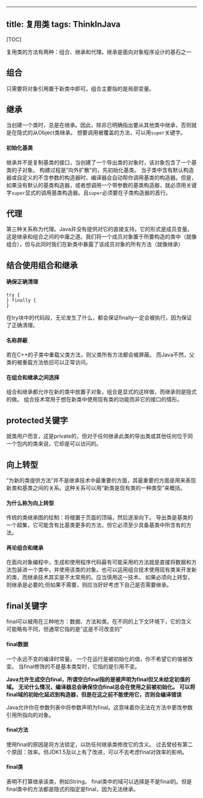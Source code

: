 ---------------------------
title: 复用类
tags: ThinkInJava
---------------------------
[TOC]

复用类的方法有两种：组合、继承和代理。继承是面向对象程序设计的基石之一
## 组合
只需要将对象引用置于新类中即可。组合主要指的是局部变量。

## 继承
当创建一个类时，总是在继承。因此，除非已明确指出要从其他类中继承，否则就是在隐式的从Object类继承。
想要调用被覆盖的方法，可以用`super`关键字。

#### 初始化基类
继承并不是复制基类的接口，当创建了一个导出类的对象时，该对象包含了一个基类的子对象。
构建过程是”向外扩散"的，先初始化基类。
当子类中含有默认构造器或自定义的不含参数的构造器时，编译器会自动帮你调用基类的构造器。但是，如果没有默认的基类构造器，或者想调用一个带参数的基类构造器，就必须用关键字`super`显式的调用基类构造器。且`super`必须要在子类构造器的首行。

## 代理
第三种关系称为代理。Java并没有提供对它的直接支持。它的形式是成员变量。
这是继承和组合之间的中庸之道。我们将一个成员对象置于所要构造的类中（就像组合），但与此同时我们在新类中暴露了该成员对象的所有方法（就像继承）

## 结合使用组合和继承
#### 确保正确清理
```
try {
} finally {
}
```
在try块中的代码段，无论发生了什么，都会保证finally一定会被执行，因为保证了正确清理。

#### 名称屏蔽
若在C++的子类中重载父类方法，则父类所有方法都会被屏蔽。
而Java不然，父类的被重载方法依旧可以正常访问。

#### 在组合和继承之间选择
组合和继承都允许在新的类中放置子对象，组合是显式的这样做，而继承则是隐式的做。
组合技术常用于想在新类中使用现有类的功能而非它的接口的情形。

## protected关键字
就类用户而言，这是private的，但对于任何继承此类的导出类或其他任何位于同一个包内的类来说，它却是可以访问的。

## 向上转型
“为新的类提供方法”并不是继承技术中最重要的方面，其最重要的方面是用来表现新类和基类之间的关系。这种关系可以用“新类是现有类的一种类型”来概括。

#### 为什么称为向上转型
传统的类继承图的绘制：将根置于页面的顶端，然后逐渐向下。
导出类是基类的一个超集，它可能含有比基类更多的方法，但它必须至少具备基类中所含有的方法。

#### 再论组合和继承
在面向对象编程中，生成和使用程序代码最有可能采用的方法就是直接将数据和方法包装进一个类中，并使用该类的对象。也可以运用组合技术使用现有类来开发新的类，而继承技术其实是不太常用的。应当慎用这一技术。
如果必须向上转型，则继承是必要的;但如果不需要，则应当好好考虑下自己是否需要继承。

## final关键字
final可以被用在三种地方：数据、方法和类。在不同的上下文环境下，它的含义可能略有不同，但通常它指的是“这是不可改变的”
#### final数据
一个永远不变的编译时常量。
一个在运行是被初始化的值，你不希望它的值被改变。
当final修饰的不是基本类型时，它指的是引用不变。

**Java允许生成空白final，所谓空白final指的是被声明为final但又未给定初值的域。**
**无论什么情况，编译器总会确保空白final总会在使用之前被初始化。**
**可以将final域的初始化延迟到构造器，但是在这之前不能使用它，否则会编译错误**

Java允许你在参数列表中将参数声明为final。这意味着你无法在方法中更改参数引用所指向的对象。

#### final方法
使用final的原因是将方法锁定，以防任何继承类修改它的含义。
过去曾经有第二个原因：效率。但JDK1.5及以上有了改进，可以不去考虑final对效率的影响。

#### final类
表明不打算继承该类，例如String。
final类中的域可以选择是不是final的。但是final类中的方法都是隐式的指定是final，因为无法继承。



